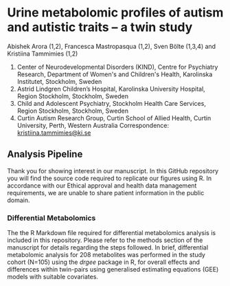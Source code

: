 # Urine metabolomic profiles of autism and autistic traits – a twin study
Abishek Arora (1,2), Francesca Mastropasqua (1,2), Sven Bölte (1,3,4) and Kristiina Tammimies (1,2)

1. Center of Neurodevelopmental Disorders (KIND), Centre for Psychiatry Research, Department of Women's and Children's Health, Karolinska Institutet, Stockholm, Sweden
2. Astrid Lindgren Children’s Hospital, Karolinska University Hospital, Region Stockholm, Stockholm, Sweden
3. Child and Adolescent Psychiatry, Stockholm Health Care Services, Region Stockholm, Stockholm, Sweden
4. Curtin Autism Research Group, Curtin School of Allied Health, Curtin University, Perth, Western Australia
Correspondence: [kristiina.tammimies@ki.se](mailto:kristiina.tammimies@ki.se)

## Analysis Pipeline

Thank you for showing interest in our manuscript. In this GitHub repository you will find the source code required to replicate our figures using R. In accordance with our Ethical approval and health data management requirements, we are unable to share patient information in the public domain.

### Differential Metabolomics

The the R Markdown file required for differential metabolomics analysis is included in this repository. Please refer to the methods section of the manuscript for details regarding the steps followed. In brief, differential metabolomic analysis for 208 metabolites was performed in the study cohort (N=105) using the *drgee* package in R, for overall effects and differences within twin-pairs using generalised estimating equations (GEE) models with suitable covariates.
